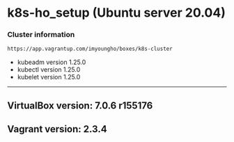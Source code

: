 # k8s-ho_setup (Ubuntu server 20.04)
### Cluster information
```bash
https://app.vagrantup.com/imyoungho/boxes/k8s-cluster
```
- kubeadm version 1.25.0 
- kubectl version 1.25.0
- kubelet version 1.25.0
---   

## VirtualBox version: 7.0.6 r155176  
## Vagrant version: 2.3.4

